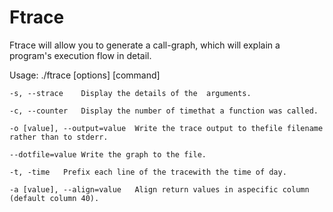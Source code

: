 # Ftrace
Ftrace will allow you to generate a call-graph, which will explain a program's execution flow in detail.

Usage: ./ftrace [options] [command]
	
	-s, --strace	Display the details of the  arguments.

	-c, --counter	Display the number of timethat a function was called.

	-o [value], --output=value	Write the trace output to thefile filename rather than to stderr.

	--dotfile=value	Write the graph to the file.

	-t, -time	Prefix each line of the tracewith the time of day.

	-a [value], --align=value	Align return values in aspecific column (default column 40).
